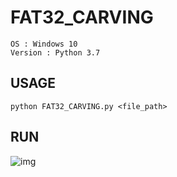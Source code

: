 # FAT32_CARVING
```
OS : Windows 10
Version : Python 3.7
```
USAGE
-------------
```
python FAT32_CARVING.py <file_path>
```
RUN
-------------
![img](https://user-images.githubusercontent.com/40926826/52566136-4ca84880-2e4c-11e9-89b5-3f42ae427486.PNG)
